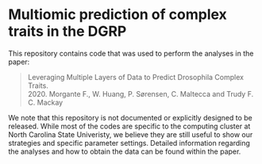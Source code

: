 # Multiomic prediction of complex traits in the DGRP

This repository contains code that was used to perform the analyses in the paper:
> Leveraging Multiple Layers of Data to Predict Drosophila Complex Traits. <br />
> 2020. Morgante F., W. Huang, P. Sørensen, C. Maltecca and Trudy F. C. Mackay <br />

We note that this repository is not documented or explicitly designed to be released. 
While most of the codes are specific to the computing cluster at North Carolina State Univeristy, 
we believe they are still useful to show our strategies and specific parameter settings.
Detailed information regarding the analyses and how to obtain the data can be found within the paper.
